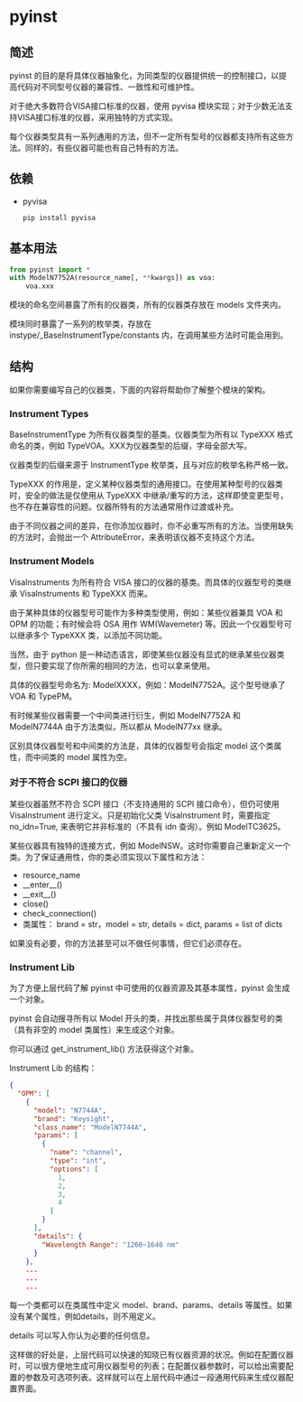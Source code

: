 # pyinst

## 简述

pyinst 的目的是将具体仪器抽象化，为同类型的仪器提供统一的控制接口，以提高代码对不同型号仪器的兼容性、一致性和可维护性。

对于绝大多数符合VISA接口标准的仪器，使用 pyvisa 模块实现；对于少数无法支持VISA接口标准的仪器，采用独特的方式实现。

每个仪器类型具有一系列通用的方法，但不一定所有型号的仪器都支持所有这些方法。同样的，有些仪器可能也有自己特有的方法。

## 依赖

* pyvisa
    ``` Bash
    pip install pyvisa
    ```

## 基本用法

``` Python
from pyinst import *
with ModelN7752A(resource_name[, **kwargs]) as voa:
    voa.xxx
```

模块的命名空间暴露了所有的仪器类，所有的仪器类存放在 models 文件夹内。

模块同时暴露了一系列的枚举类，存放在 instype/_BaseInstrumentType/constants 内，在调用某些方法时可能会用到。

## 结构

如果你需要编写自己的仪器类，下面的内容将帮助你了解整个模块的架构。

### Instrument Types

BaseInstrumentType 为所有仪器类型的基类。仪器类型为所有以 TypeXXX 格式命名的类，例如 TypeVOA。XXX为仪器类型的后缀，字母全部大写。

仪器类型的后缀来源于 InstrumentType 枚举类，且与对应的枚举名称严格一致。

TypeXXX 的作用是，定义某种仪器类型的通用接口。在使用某种型号的仪器类时，安全的做法是仅使用从 TypeXXX 中继承/重写的方法，这样即使变更型号，也不存在兼容性的问题。仪器所特有的方法通常用作过渡或补充。

由于不同仪器之间的差异，在你添加仪器时，你不必重写所有的方法。当使用缺失的方法时，会抛出一个 AttributeError，来表明该仪器不支持这个方法。

### Instrument Models

VisaInstruments 为所有符合 VISA 接口的仪器的基类。而具体的仪器型号的类继承 VisaInstruments 和 TypeXXX 而来。

由于某种具体的仪器型号可能作为多种类型使用，例如：某些仪器兼具 VOA 和 OPM 的功能；有时候会将 OSA 用作 WM(Wavemeter) 等。因此一个仪器型号可以继承多个 TypeXXX 类，以添加不同功能。

当然，由于 python 是一种动态语言，即使某些仪器没有显式的继承某些仪器类型，但只要实现了你所需的相同的方法，也可以拿来使用。

具体的仪器型号命名为: ModelXXXX，例如：ModelN7752A。这个型号继承了 VOA 和 TypePM。

有时候某些仪器需要一个中间类进行衍生，例如 ModelN7752A 和 ModelN7744A 由于方法类似，所以都从 ModelN77xx 继承。

区别具体仪器型号和中间类的方法是，具体的仪器型号会指定 model 这个类属性，而中间类的 model 属性为空。

### 对于不符合 SCPI 接口的仪器

某些仪器虽然不符合 SCPI 接口（不支持通用的 SCPI 接口命令），但仍可使用 VisaInstrument 进行定义。只是初始化父类 VisaInstrument 时，需要指定 no_idn=True, 来表明它并非标准的（不具有 idn 查询）。例如 ModelTC3625。

某些仪器具有独特的连接方式，例如 ModelNSW。这时你需要自己重新定义一个类。为了保证通用性，你的类必须实现以下属性和方法：

* resource_name
* \_\_enter\_\_()
* \_\_exit\_\_()
* close()
* check_connection()
* 类属性： brand = str，model = str, details = dict, params = list of dicts

如果没有必要，你的方法甚至可以不做任何事情，但它们必须存在。

### Instrument Lib

为了方便上层代码了解 pyinst 中可使用的仪器资源及其基本属性，pyinst 会生成一个对象。

pyinst 会自动搜寻所有以 Model 开头的类，并找出那些属于具体仪器型号的类（具有非空的 model 类属性）来生成这个对象。

你可以通过 get_instrument_lib() 方法获得这个对象。

Instrument Lib 的结构：

``` json
{
  "OPM": [
    {
      "model": "N7744A",
      "brand": "Keysight",
      "class_name": "ModelN7744A",
      "params": [
        {
          "name": "channel",
          "type": "int",
          "options": [
            1,
            2,
            3,
            4
          ]
        }
      ],
      "details": {
        "Wavelength Range": "1260~1640 nm"
      }
    },
    ...
    ...
    ...
```

每一个类都可以在类属性中定义 model、brand、params、details 等属性。如果没有某个属性，例如details，则不用定义。

details 可以写入你认为必要的任何信息。

这样做的好处是，上层代码可以快速的知晓已有仪器资源的状况。例如在配置仪器时，可以很方便地生成可用仪器型号的列表；在配置仪器参数时，可以给出需要配置的参数及可选项列表。这样就可以在上层代码中通过一段通用代码来生成仪器配置界面。
